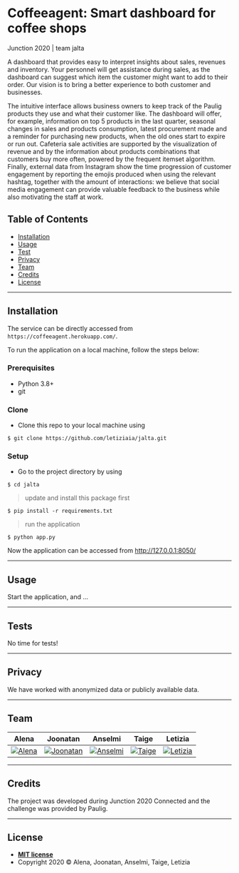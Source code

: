 # Coffeeagent: Smart dashboard for coffee shops
Junction 2020 | team jalta

A dashboard that provides easy to interpret insights about sales, revenues and inventory. Your personnel will get assistance during sales, as the dashboard can suggest which item the customer might want to add to their order.  Our vision is to bring a better experience to both customer and businesses.

The intuitive interface allows business owners to keep track of the Paulig products they use and what their customer like. The dashboard will offer, for example, information on top 5 products in the last quarter, seasonal changes in sales and products consumption, latest procurement made and a reminder for purchasing new products, when the old ones start to expire or run out. Cafeteria sale activities are supported by the visualization of revenue and by the information about products combinations that customers buy more often, powered by the frequent itemset algorithm. Finally, external data from Instagram show the time progression of customer engagement by reporting the emojis produced when using the relevant hashtag, together with the amount of interactions: we believe that social media engagement can provide valuable feedback to the business while also motivating the staff at work. 

## Table of Contents

- [Installation](#installation)
- [Usage](#usage)
- [Test](#tests)
- [Privacy](#privacy)
- [Team](#team)
- [Credits](#credits)
- [License](#license)

---

## Installation
The service can be directly accessed from `https://coffeeagent.herokuapp.com/`.

To run the application on a local machine, follow the steps below:

### Prerequisites
- Python 3.8+
- git

### Clone

- Clone this repo to your local machine using 
```shell
$ git clone https://github.com/letiziaia/jalta.git
```

### Setup

- Go to the project directory by using
```shell
$ cd jalta
```

> update and install this package first

```shell
$ pip install -r requirements.txt
```

> run the application 

```shell
$ python app.py
```
Now the application can be accessed from http://127.0.0.1:8050/

---

## Usage

Start the application, and ...

---

## Tests

No time for tests!

---
## Privacy

We have worked with anonymized data or publicly available data.

---

## Team

| <a>**Alena**</a> | <a>**Joonatan**</a> | <a>**Anselmi**</a> | <a>**Taige**</a> | <a>**Letizia**</a> |
| :---: |:---:| :---:| :---:| :---:| 
| [![Alena](https://avatars1.githubusercontent.com/u/22027871?s=400&v=4)](https://github.com/aischeveva)  |[![Joonatan](https://avatars2.githubusercontent.com/u/25590558?s=400&v=4)](https://github.com/jparta) | [![Anselmi](https://avatars1.githubusercontent.com/u/63022882?s=400&v=4)](https://github.com/ansjokinen)  | [![Taige](https://avatars2.githubusercontent.com/u/16875716?s=200&v=4)](https://github.com/xiaoxiaobt) | [![Letizia](https://avatars1.githubusercontent.com/u/45148109?s=200&v=4)](https://github.com/letiziaia) |

---

## Credits

The project was developed during Junction 2020 Connected and the challenge was provided by Paulig.

---
## License
- **[MIT license](http://opensource.org/licenses/mit-license.php)**
- Copyright 2020 © Alena, Joonatan, Anselmi, Taige, Letizia
